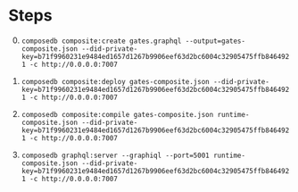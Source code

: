 # Steps

0. `composedb composite:create gates.graphql --output=gates-composite.json --did-private-key=b71f9960231e9484ed1657d1267b9906eef63d2bc6004c32905475ffb8464921 -c http://0.0.0.0:7007`

1. `composedb composite:deploy gates-composite.json --did-private-key=b71f9960231e9484ed1657d1267b9906eef63d2bc6004c32905475ffb8464921 -c http://0.0.0.0:7007`

2. `composedb composite:compile gates-composite.json runtime-composite.json --did-private-key=b71f9960231e9484ed1657d1267b9906eef63d2bc6004c32905475ffb8464921 -c http://0.0.0.0:7007`

3. `composedb graphql:server --graphiql --port=5001 runtime-composite.json --did-private-key=b71f9960231e9484ed1657d1267b9906eef63d2bc6004c32905475ffb8464921 -c http://0.0.0.0:7007`